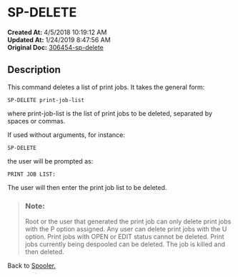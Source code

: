# SP-DELETE

**Created At:** 4/5/2018 10:19:12 AM  
**Updated At:** 1/24/2019 8:47:56 AM  
**Original Doc:** [306454-sp-delete](https://docs.jbase.com/44205-spooler/306454-sp-delete)  


## Description 

This command deletes a list of print jobs. It takes the general form:

```
SP-DELETE print-job-list
```

where print-job-list is the list of print jobs to be deleted, separated by spaces or commas.



If used without arguments, for instance:

```
SP-DELETE
```

the user will be prompted as:

```
PRINT JOB LIST:
```

The user will then enter the print job list to be deleted.




> ### Note: 
> 
> Root or the user that generated the print job can only delete print jobs with the P option assigned. Any user can delete print jobs with the U option. Print jobs with OPEN or EDIT status cannot be deleted. Print jobs currently being despooled can be deleted. The job is killed and then deleted.




Back to [Spooler.](./../jbase-spooler)
